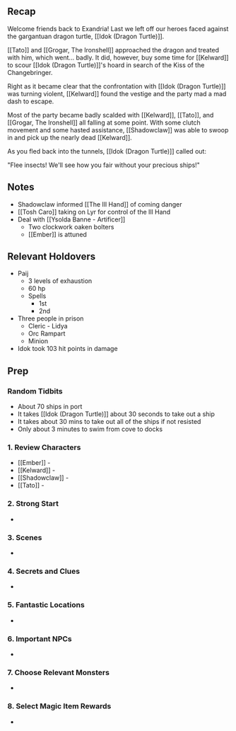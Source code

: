 
## Recap

Welcome friends back to Exandria! Last we left off our heroes faced against the gargantuan dragon turtle, [[Idok (Dragon Turtle)]].

[[Tato]] and [[Grogar, The Ironshell]] approached the dragon and treated with him, which went... badly. It did, however, buy some time for [[Kelward]] to scour [[Idok (Dragon Turtle)]]'s hoard in search of the Kiss of the Changebringer.

Right as it became clear that the confrontation with [[Idok (Dragon Turtle)]] was turning violent, [[Kelward]] found the vestige and the party mad a mad dash to escape.

Most of the party became badly scalded with [[Kelward]], [[Tato]], and [[Grogar, The Ironshell]] all falling at some point. With some clutch movement and some hasted assistance, [[Shadowclaw]] was able to swoop in and pick up the nearly dead [[Kelward]].

As you fled back into the tunnels, [[Idok (Dragon Turtle)]] called out:

"Flee insects! We'll see how you fair without your precious ships!"

## Notes

* Shadowclaw informed [[The Ill Hand]] of coming danger
* [[Tosh Caro]] taking on Lyr for control of the Ill Hand
* Deal with [[Ysolda Banne - Artificer]]
	* Two clockwork oaken bolters
	* [[Ember]] is attuned

## Relevant Holdovers

* Paij
	* 3 levels of exhaustion
	* 60 hp
	* Spells
		* 1st
		* 2nd
* Three people in prison
	* Cleric - Lidya
	* Orc Rampart
	* Minion
* Idok took 103 hit points in damage
## Prep

### Random Tidbits

* About 70 ships in port
* It takes [[Idok (Dragon Turtle)]] about 30 seconds to take out a ship
* It takes about 30 mins to take out all of the ships if not resisted
* Only about 3 minutes to swim from cove to docks
### 1. Review Characters

* [[Ember]] - 
* [[Kelward]] -
* [[Shadowclaw]] - 
* [[Tato]] - 

### 2. Strong Start

* 

### 3. Scenes

* 

### 4. Secrets and Clues

* 

### 5. Fantastic Locations

* 

### 6. Important NPCs

* 

### 7. Choose Relevant Monsters

* 

### 8. Select Magic Item Rewards

* 
